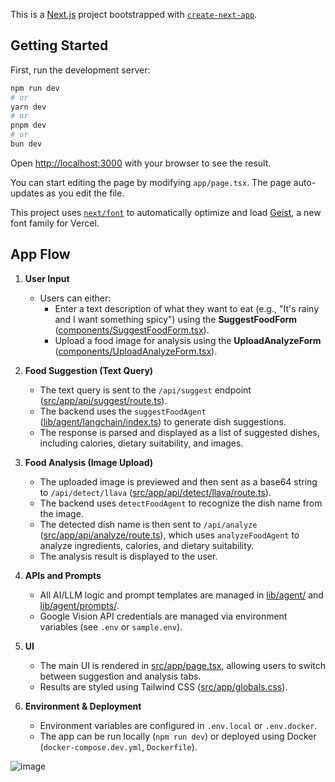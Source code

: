 This is a [Next.js](https://nextjs.org) project bootstrapped with [`create-next-app`](https://nextjs.org/docs/app/api-reference/cli/create-next-app).

## Getting Started

First, run the development server:

```bash
npm run dev
# or
yarn dev
# or
pnpm dev
# or
bun dev
```

Open [http://localhost:3000](http://localhost:3000) with your browser to see the result.

You can start editing the page by modifying `app/page.tsx`. The page auto-updates as you edit the file.

This project uses [`next/font`](https://nextjs.org/docs/app/building-your-application/optimizing/fonts) to automatically optimize and load [Geist](https://vercel.com/font), a new font family for Vercel.

## App Flow

1. **User Input**
   - Users can either:
     - Enter a text description of what they want to eat (e.g., "It's rainy and I want something spicy") using the **SuggestFoodForm** ([components/SuggestFoodForm.tsx](components/SuggestFoodForm.tsx)).
     - Upload a food image for analysis using the **UploadAnalyzeForm** ([components/UploadAnalyzeForm.tsx](components/UploadAnalyzeForm.tsx)).

2. **Food Suggestion (Text Query)**
   - The text query is sent to the `/api/suggest` endpoint ([src/app/api/suggest/route.ts](src/app/api/suggest/route.ts)).
   - The backend uses the `suggestFoodAgent` ([lib/agent/langchain/index.ts](lib/agent/langchain/index.ts)) to generate dish suggestions.
   - The response is parsed and displayed as a list of suggested dishes, including calories, dietary suitability, and images.

3. **Food Analysis (Image Upload)**
   - The uploaded image is previewed and then sent as a base64 string to `/api/detect/llava` ([src/app/api/detect/llava/route.ts](src/app/api/detect/llava/route.ts)).
   - The backend uses `detectFoodAgent` to recognize the dish name from the image.
   - The detected dish name is then sent to `/api/analyze` ([src/app/api/analyze/route.ts](src/app/api/analyze/route.ts)), which uses `analyzeFoodAgent` to analyze ingredients, calories, and dietary suitability.
   - The analysis result is displayed to the user.

4. **APIs and Prompts**
   - All AI/LLM logic and prompt templates are managed in [lib/agent/](lib/agent/) and [lib/agent/prompts/](lib/agent/prompts/).
   - Google Vision API credentials are managed via environment variables (see `.env` or `sample.env`).

5. **UI**
   - The main UI is rendered in [src/app/page.tsx](src/app/page.tsx), allowing users to switch between suggestion and analysis tabs.
   - Results are styled using Tailwind CSS ([src/app/globals.css](src/app/globals.css)).

6. **Environment & Deployment**
   - Environment variables are configured in `.env.local` or `.env.docker`.
   - The app can be run locally (`npm run dev`) or deployed using Docker (`docker-compose.dev.yml`, `Dockerfile`).


![image](https://github.com/user-attachments/assets/e4b90111-b3a4-4dee-ab8c-fa1dccb140ef)

